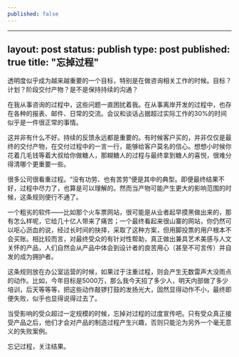 ```yaml
---
published: false
---
```


--- 
layout: post
status: publish
type: post
published: true
title: "忘掉过程"
---

透明度似乎成为越来越重要的一个目标，特别是在做咨询相关工作的时候。目标？计划？阶段交付产物？是不是保持持续的沟通？

在我从事咨询的过程中，这些问题一直困扰着我。在从事离岸开发的过程中，也存在各种的报表、邮件、日常的交流。会议和谈话占据超过实际工作的30%的时间似乎是一件很正常的事情。

这并非有什么不好。持续的反馈永远都是重要的。有时候客户买的，并非仅仅是最终的交付产物，在交付过程中的一言一行，能够给客户莫名的信心。想想小时候你花着几毛钱等着大叔给你做糖人，那糊糖人的过程与最终拿到糖人的喜悦，很难分得清哪个更重要一些。

很多公司很看重过程。“没有功劳、也有苦劳”便是其中的典型。即便最终结果不好，过程中尽力了，也算是可以理解的。然而当产物可能产生更大的影响范围的时候，这条规则便行不通了。

一个粗劣的软件——比如那个火车票网站，很可能是从业者起早摸黑做出来的，那有怎么样呢，它给几十亿人带来了痛苦；一个最终看起来很山寨的网站，你仍然可以呕心沥血的说，经过长时间的抉择，采取了这种方案，但用脚投票的用户根本不会买账。相比较而言，对最终受众的有针对性帮助，真正做出兼具艺术美感与人文关怀的产品，人们自然会从产品中体会到设计者的良苦用心（甚至不可言传）并自发的成为拥护者。

这条规则放在办公室运营的时候，如果过于注重过程，则会产生无数雷声大没雨点的动作。比如，今年目标是5000万，那么我今天招了多少人，明天内部做了多少培训，后天等等等，把这些动作敲锣打鼓的发扬光大，固然显得动作不小，最终即便失败，似乎也显得说得过去了。

当受影响的受众超过一定规模的时候，忘掉对过程的过度宣传吧。只有受众真正接受产品之后，他们才会对产品的制造过程产生兴趣，否则只能沦为另外一个毫无意义的失败案例。

忘记过程，关注结果。